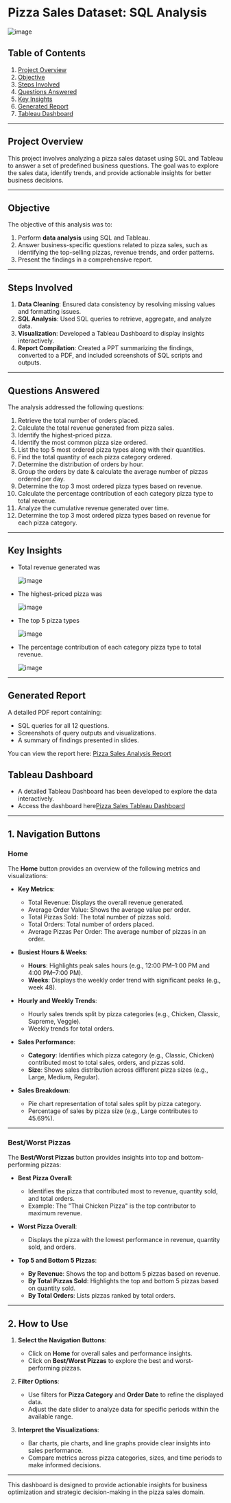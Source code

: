 # Pizza Sales Dataset: SQL Analysis
![image](https://github.com/user-attachments/assets/e9390c06-e7a6-4c28-b06c-4df268134e98)


## Table of Contents
1. [Project Overview](#project-overview)
2. [Objective](#objective)
3. [Steps Involved](#steps-involved)
4. [Questions Answered](#questions-answered)
6. [Key Insights](#key-insights)
7. [Generated Report](#generated-report)
8. [Tableau Dashboard](#tableau-dashboard)


---

## Project Overview
This project involves analyzing a pizza sales dataset using SQL and Tableau to answer a set of predefined business questions. The goal was to explore the sales data, identify trends, and provide actionable insights for better business decisions.

---

## Objective
The objective of this analysis was to:
1. Perform **data analysis** using SQL and Tableau.
2. Answer business-specific questions related to pizza sales, such as identifying the top-selling pizzas, revenue trends, and order patterns.
3. Present the findings in a comprehensive report.

---

## Steps Involved
1. **Data Cleaning**: Ensured data consistency by resolving missing values and formatting issues.
2. **SQL Analysis**: Used SQL queries to retrieve, aggregate, and analyze data.
3. **Visualization**: Developed a Tableau Dashboard to display insights interactively.
4. **Report Compilation**: Created a PPT summarizing the findings, converted to a PDF, and included screenshots of SQL scripts and outputs.

---

## Questions Answered
The analysis addressed the following questions:
1. Retrieve the total number of orders placed.
2. Calculate the total revenue generated from pizza sales.
3. Identify the highest-priced pizza.
4. Identify the most common pizza size ordered.
5. List the top 5 most ordered pizza types along with their quantities.
6. Find the total quantity of each pizza category ordered.
7. Determine the distribution of orders by hour.
8. Group the orders by date & calculate the average number of pizzas ordered per day.
9. Determine the top 3 most ordered pizza types based on revenue.
10. Calculate the percentage contribution of each category pizza type to total revenue.
11. Analyze the cumulative revenue generated over time.
12. Determine the top 3 most ordered pizza types based on revenue for each pizza category.

---

## Key Insights
- Total revenue generated was
  
  ![image](https://github.com/user-attachments/assets/8c278d0d-3100-400d-9393-0028eb89d53d)
- The highest-priced pizza was
  
  ![image](https://github.com/user-attachments/assets/e694ac7e-7e40-4c7c-a265-f569db57846c)
- The top 5 pizza types
  
  ![image](https://github.com/user-attachments/assets/324e626b-9870-4e7a-b09d-0e0c907887cd)
- The percentage contribution of each category pizza type to total revenue.
  
  ![image](https://github.com/user-attachments/assets/9254cefc-b680-4a5d-af20-1a6b2e769374)


---

## Generated Report
A detailed PDF report containing:
- SQL queries for all 12 questions.
- Screenshots of query outputs and visualizations.
- A summary of findings presented in slides.

You can view the report here: [Pizza Sales Analysis Report](report.pdf)

## Tableau Dashboard

- A detailed Tableau Dashboard has been developed to explore the data interactively.
- Access the dashboard here[Pizza Sales Tableau Dashboard](https://public.tableau.com/app/profile/latha.charuguntla5375/viz/Best_WorstSellerPizza/Home?publish=yes)
---

## 1. Navigation Buttons

### **Home**
The **Home** button provides an overview of the following metrics and visualizations:

- **Key Metrics**:
  - Total Revenue: Displays the overall revenue generated.
  - Average Order Value: Shows the average value per order.
  - Total Pizzas Sold: The total number of pizzas sold.
  - Total Orders: Total number of orders placed.
  - Average Pizzas Per Order: The average number of pizzas in an order.

- **Busiest Hours & Weeks**:
  - **Hours**: Highlights peak sales hours (e.g., 12:00 PM–1:00 PM and 4:00 PM–7:00 PM).
  - **Weeks**: Displays the weekly order trend with significant peaks (e.g., week 48).

- **Hourly and Weekly Trends**:
  - Hourly sales trends split by pizza categories (e.g., Chicken, Classic, Supreme, Veggie).
  - Weekly trends for total orders.

- **Sales Performance**:
  - **Category**: Identifies which pizza category (e.g., Classic, Chicken) contributed most to total sales, orders, and pizzas sold.
  - **Size**: Shows sales distribution across different pizza sizes (e.g., Large, Medium, Regular).

- **Sales Breakdown**:
  - Pie chart representation of total sales split by pizza category.
  - Percentage of sales by pizza size (e.g., Large contributes to 45.69%).

---

### **Best/Worst Pizzas**
The **Best/Worst Pizzas** button provides insights into top and bottom-performing pizzas:

- **Best Pizza Overall**:
  - Identifies the pizza that contributed most to revenue, quantity sold, and total orders.
  - Example: The "Thai Chicken Pizza" is the top contributor to maximum revenue.

- **Worst Pizza Overall**:
  - Displays the pizza with the lowest performance in revenue, quantity sold, and orders.

- **Top 5 and Bottom 5 Pizzas**:
  - **By Revenue**: Shows the top and bottom 5 pizzas based on revenue.
  - **By Total Pizzas Sold**: Highlights the top and bottom 5 pizzas based on quantity sold.
  - **By Total Orders**: Lists pizzas ranked by total orders.

---

## 2. How to Use

1. **Select the Navigation Buttons**:
   - Click on **Home** for overall sales and performance insights.
   - Click on **Best/Worst Pizzas** to explore the best and worst-performing pizzas.

2. **Filter Options**:
   - Use filters for **Pizza Category** and **Order Date** to refine the displayed data.
   - Adjust the date slider to analyze data for specific periods within the available range.

3. **Interpret the Visualizations**:
   - Bar charts, pie charts, and line graphs provide clear insights into sales performance.
   - Compare metrics across pizza categories, sizes, and time periods to make informed decisions.

---

This dashboard is designed to provide actionable insights for business optimization and strategic decision-making in the pizza sales domain.


